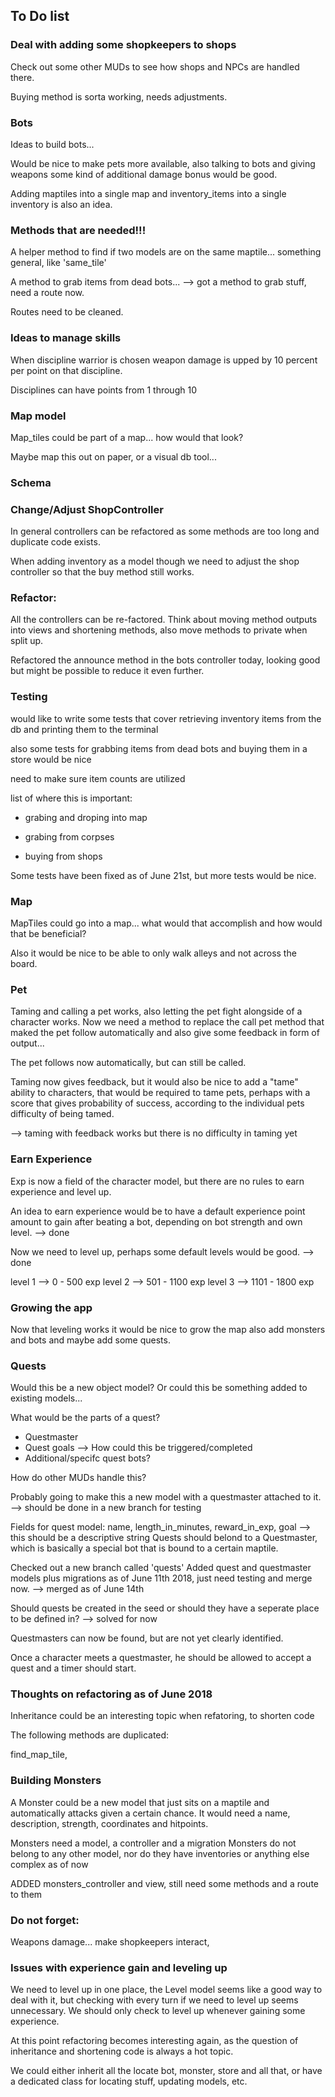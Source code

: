 ## To Do list

### Deal with adding some shopkeepers to shops

Check out some other MUDs to see how shops and NPCs are handled there.

Buying method is sorta working, needs adjustments.

### Bots

Ideas to build bots...

Would be nice to make pets more available, also talking to bots and giving weapons some kind of additional damage bonus would be good.

Adding maptiles into a single map and inventory_items into a single inventory is also an idea.

### Methods that are needed!!!

A helper method to find if two models are on the same maptile... something general, like 'same_tile'

A method to grab items from dead bots... --> got a method to grab stuff, need a route now.

Routes need to be cleaned.

### Ideas to manage skills

When discipline warrior is chosen weapon damage is upped by 10 percent per point on that discipline.

Disciplines can have points from 1 through 10

### Map model

Map_tiles could be part of a map... how would that look?

Maybe map this out on paper, or a visual db tool...

### Schema

### Change/Adjust ShopController

In general controllers can be refactored as some methods are too long and duplicate code exists.

When adding inventory as a model though we need to adjust the shop controller so that the buy method still works.

### Refactor:

All the controllers can be re-factored. Think about moving method outputs into views and shortening methods, also move methods to private when split up.

Refactored the announce method in the bots controller today, looking good but might be possible to reduce it even further.

### Testing

would like to write some tests that cover retrieving inventory items from the db and printing them to the terminal

also some tests for grabbing items from dead bots and buying them in a store would be nice

need to make sure item counts are utilized

list of where this is important:

- grabing and droping into map

- grabing from corpses

- buying from shops

Some tests have been fixed as of June 21st, but more tests would be nice.

### Map

MapTiles could go into a map... what would that accomplish and how would that  be beneficial?

Also it would be nice to be able to only walk alleys and not across the board.

### Pet

Taming and calling a pet works, also letting the pet fight alongside of a character works. Now we need a method to replace the call pet method that maked the pet follow automatically and also give some feedback in form of output...

The pet follows now automatically, but can still be called.

Taming now gives feedback, but it would also be nice to add a "tame" ability to characters, that would be required to tame pets, perhaps with a score that gives probability of success, according to the individual pets difficulty of being tamed.

--> taming with feedback works but there is no difficulty in taming yet

### Earn Experience

Exp is now a field of the character model, but there are no rules to earn experience and level up.

An idea to earn experience would be to have a default experience point amount to gain after beating a bot, depending on bot strength and own level. --> done

Now we need to level up, perhaps some default levels would be good. --> done

level 1 --> 0 - 500 exp
level 2 --> 501 - 1100 exp
level 3 --> 1101 - 1800 exp

### Growing the app

Now that leveling works it would be nice to grow the map also add monsters and bots and maybe add some quests.

### Quests

Would this be a new object model? Or could this be something added to existing models...

What would be the parts of a quest?

  - Questmaster
  - Quest goals --> How could this be triggered/completed
  - Additional/specifc quest bots?

How do other MUDs handle this?

Probably going to make this a new model with a questmaster attached to it. --> should be done in a new branch for testing

Fields for quest model: name, length_in_minutes, reward_in_exp, goal --> this should be a descriptive string
Quests should belond to a Questmaster, which is basically a special bot that is bound to a certain maptile.

Checked out a new branch called 'quests'
Added quest and questmaster models plus migrations as of June 11th 2018, just need testing and merge now. --> merged as of June 14th

Should quests be created in the seed or should they have a seperate place to be defined in? --> solved for now

Questmasters can now be found, but are not yet clearly identified.

Once a character meets a questmaster, he should be allowed to accept a quest and a timer should start.

### Thoughts on refactoring as of June 2018

Inheritance could be an interesting topic when refatoring, to shorten code

The following methods are duplicated:

find_map_tile,

### Building Monsters

A Monster could be a new model that just sits on a maptile and automatically attacks given a certain chance.
It would need a name, description, strength, coordinates and hitpoints.

Monsters need a model, a controller and a migration
Monsters do not belong to any other model, nor do they have inventories or anything else complex as of now

ADDED monsters_controller and view, still need some methods and a route to them

### Do not forget:

Weapons damage... make shopkeepers interact,

### Issues with experience gain and leveling up

We need to level up in one place, the Level model seems like a good way to deal with it, but checking with every turn if we need to level up seems unnecessary. We should only check to level up whenever gaining some experience.

At this point refactoring becomes interesting again, as the question of inheritance and shortening code is always a hot topic.

We could either inherit all the locate bot, monster, store and all that, or have a dedicated class for locating stuff, updating models, etc.

